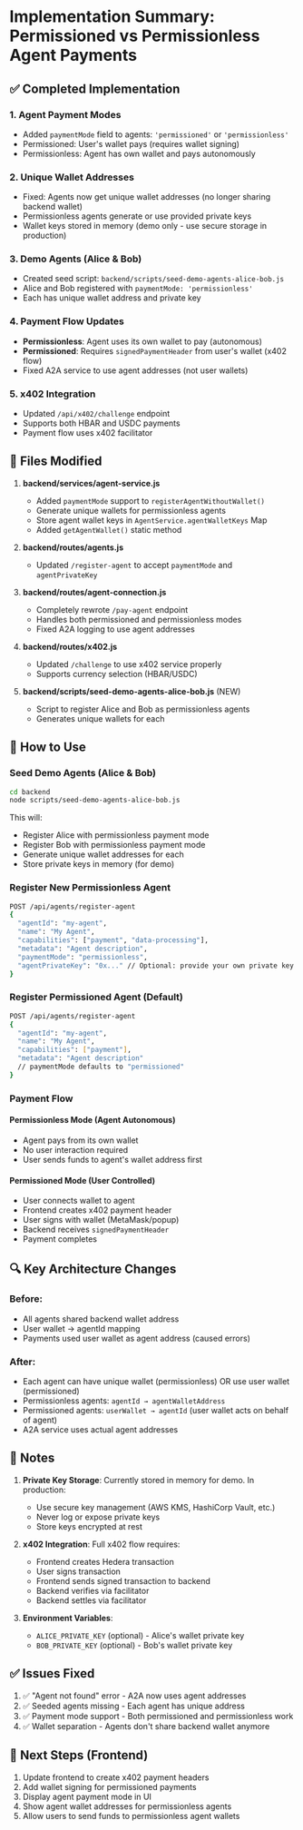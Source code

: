 # Implementation Summary: Permissioned vs Permissionless Agent Payments

## ✅ Completed Implementation

### 1. **Agent Payment Modes**
   - Added `paymentMode` field to agents: `'permissioned'` or `'permissionless'`
   - Permissioned: User's wallet pays (requires wallet signing)
   - Permissionless: Agent has own wallet and pays autonomously

### 2. **Unique Wallet Addresses**
   - Fixed: Agents now get unique wallet addresses (no longer sharing backend wallet)
   - Permissionless agents generate or use provided private keys
   - Wallet keys stored in memory (demo only - use secure storage in production)

### 3. **Demo Agents (Alice & Bob)**
   - Created seed script: `backend/scripts/seed-demo-agents-alice-bob.js`
   - Alice and Bob registered with `paymentMode: 'permissionless'`
   - Each has unique wallet address and private key

### 4. **Payment Flow Updates**
   - **Permissionless**: Agent uses its own wallet to pay (autonomous)
   - **Permissioned**: Requires `signedPaymentHeader` from user's wallet (x402 flow)
   - Fixed A2A service to use agent addresses (not user wallets)

### 5. **x402 Integration**
   - Updated `/api/x402/challenge` endpoint
   - Supports both HBAR and USDC payments
   - Payment flow uses x402 facilitator

## 🔧 Files Modified

1. **backend/services/agent-service.js**
   - Added `paymentMode` support to `registerAgentWithoutWallet()`
   - Generate unique wallets for permissionless agents
   - Store agent wallet keys in `AgentService.agentWalletKeys` Map
   - Added `getAgentWallet()` static method

2. **backend/routes/agents.js**
   - Updated `/register-agent` to accept `paymentMode` and `agentPrivateKey`

3. **backend/routes/agent-connection.js**
   - Completely rewrote `/pay-agent` endpoint
   - Handles both permissioned and permissionless modes
   - Fixed A2A logging to use agent addresses

4. **backend/routes/x402.js**
   - Updated `/challenge` to use x402 service properly
   - Supports currency selection (HBAR/USDC)

5. **backend/scripts/seed-demo-agents-alice-bob.js** (NEW)
   - Script to register Alice and Bob as permissionless agents
   - Generates unique wallets for each

## 🚀 How to Use

### Seed Demo Agents (Alice & Bob)

```bash
cd backend
node scripts/seed-demo-agents-alice-bob.js
```

This will:
- Register Alice with permissionless payment mode
- Register Bob with permissionless payment mode
- Generate unique wallet addresses for each
- Store private keys in memory (for demo)

### Register New Permissionless Agent

```bash
POST /api/agents/register-agent
{
  "agentId": "my-agent",
  "name": "My Agent",
  "capabilities": ["payment", "data-processing"],
  "metadata": "Agent description",
  "paymentMode": "permissionless",
  "agentPrivateKey": "0x..." // Optional: provide your own private key
}
```

### Register Permissioned Agent (Default)

```bash
POST /api/agents/register-agent
{
  "agentId": "my-agent",
  "name": "My Agent",
  "capabilities": ["payment"],
  "metadata": "Agent description"
  // paymentMode defaults to "permissioned"
}
```

### Payment Flow

#### Permissionless Mode (Agent Autonomous)
- Agent pays from its own wallet
- No user interaction required
- User sends funds to agent's wallet address first

#### Permissioned Mode (User Controlled)
- User connects wallet to agent
- Frontend creates x402 payment header
- User signs with wallet (MetaMask/popup)
- Backend receives `signedPaymentHeader`
- Payment completes

## 🔍 Key Architecture Changes

### Before:
- All agents shared backend wallet address
- User wallet → agentId mapping
- Payments used user wallet as agent address (caused errors)

### After:
- Each agent can have unique wallet (permissionless) OR use user wallet (permissioned)
- Permissionless agents: `agentId → agentWalletAddress`
- Permissioned agents: `userWallet → agentId` (user wallet acts on behalf of agent)
- A2A service uses actual agent addresses

## 📝 Notes

1. **Private Key Storage**: Currently stored in memory for demo. In production:
   - Use secure key management (AWS KMS, HashiCorp Vault, etc.)
   - Never log or expose private keys
   - Store keys encrypted at rest

2. **x402 Integration**: Full x402 flow requires:
   - Frontend creates Hedera transaction
   - User signs transaction
   - Frontend sends signed transaction to backend
   - Backend verifies via facilitator
   - Backend settles via facilitator

3. **Environment Variables**:
   - `ALICE_PRIVATE_KEY` (optional) - Alice's wallet private key
   - `BOB_PRIVATE_KEY` (optional) - Bob's wallet private key

## ✅ Issues Fixed

1. ✅ "Agent not found" error - A2A now uses agent addresses
2. ✅ Seeded agents missing - Each agent has unique address
3. ✅ Payment mode support - Both permissioned and permissionless work
4. ✅ Wallet separation - Agents don't share backend wallet anymore

## 🎯 Next Steps (Frontend)

1. Update frontend to create x402 payment headers
2. Add wallet signing for permissioned payments
3. Display agent payment mode in UI
4. Show agent wallet addresses for permissionless agents
5. Allow users to send funds to permissionless agent wallets

